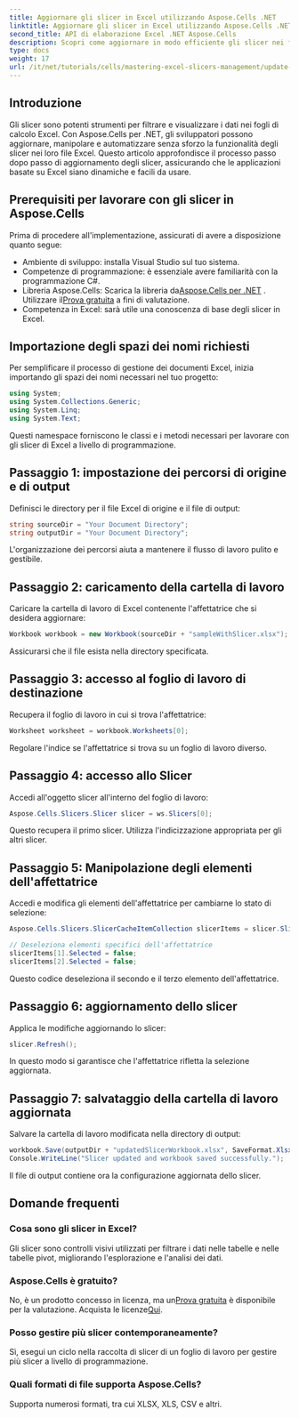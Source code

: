 ```yaml
---
title: Aggiornare gli slicer in Excel utilizzando Aspose.Cells .NET
linktitle: Aggiornare gli slicer in Excel utilizzando Aspose.Cells .NET
second_title: API di elaborazione Excel .NET Aspose.Cells
description: Scopri come aggiornare in modo efficiente gli slicer nei file Excel usando Aspose.Cells per .NET. Questa guida completa ti accompagna passo dopo passo.
type: docs
weight: 17
url: /it/net/tutorials/cells/mastering-excel-slicers-management/update-slicers-in-excel/
---
```

## Introduzione

Gli slicer sono potenti strumenti per filtrare e visualizzare i dati nei fogli di calcolo Excel. Con Aspose.Cells per .NET, gli sviluppatori possono aggiornare, manipolare e automatizzare senza sforzo la funzionalità degli slicer nei loro file Excel. Questo articolo approfondisce il processo passo dopo passo di aggiornamento degli slicer, assicurando che le applicazioni basate su Excel siano dinamiche e facili da usare.

## Prerequisiti per lavorare con gli slicer in Aspose.Cells

Prima di procedere all'implementazione, assicurati di avere a disposizione quanto segue:

- Ambiente di sviluppo: installa Visual Studio sul tuo sistema.
- Competenze di programmazione: è essenziale avere familiarità con la programmazione C#.
- Libreria Aspose.Cells: Scarica la libreria da[Aspose.Cells per .NET](https://releases.aspose.com/cells/net/) . Utilizzare il[Prova gratuita](https://releases.aspose.com/) a fini di valutazione.
- Competenza in Excel: sarà utile una conoscenza di base degli slicer in Excel.

## Importazione degli spazi dei nomi richiesti

Per semplificare il processo di gestione dei documenti Excel, inizia importando gli spazi dei nomi necessari nel tuo progetto:

```csharp
using System;
using System.Collections.Generic;
using System.Linq;
using System.Text;
```

Questi namespace forniscono le classi e i metodi necessari per lavorare con gli slicer di Excel a livello di programmazione.

## Passaggio 1: impostazione dei percorsi di origine e di output

Definisci le directory per il file Excel di origine e il file di output:

```csharp
string sourceDir = "Your Document Directory";
string outputDir = "Your Document Directory";
```

L'organizzazione dei percorsi aiuta a mantenere il flusso di lavoro pulito e gestibile.

## Passaggio 2: caricamento della cartella di lavoro

Caricare la cartella di lavoro di Excel contenente l'affettatrice che si desidera aggiornare:

```csharp
Workbook workbook = new Workbook(sourceDir + "sampleWithSlicer.xlsx");
```

Assicurarsi che il file esista nella directory specificata.

## Passaggio 3: accesso al foglio di lavoro di destinazione

Recupera il foglio di lavoro in cui si trova l'affettatrice:

```csharp
Worksheet worksheet = workbook.Worksheets[0];
```

Regolare l'indice se l'affettatrice si trova su un foglio di lavoro diverso.

## Passaggio 4: accesso allo Slicer

Accedi all'oggetto slicer all'interno del foglio di lavoro:

```csharp
Aspose.Cells.Slicers.Slicer slicer = ws.Slicers[0];
```

Questo recupera il primo slicer. Utilizza l'indicizzazione appropriata per gli altri slicer.

## Passaggio 5: Manipolazione degli elementi dell'affettatrice

Accedi e modifica gli elementi dell'affettatrice per cambiarne lo stato di selezione:

```csharp
Aspose.Cells.Slicers.SlicerCacheItemCollection slicerItems = slicer.SlicerCache.SlicerCacheItems;

// Deseleziona elementi specifici dell'affettatrice
slicerItems[1].Selected = false;
slicerItems[2].Selected = false;
```

Questo codice deseleziona il secondo e il terzo elemento dell'affettatrice.

## Passaggio 6: aggiornamento dello slicer

Applica le modifiche aggiornando lo slicer:

```csharp
slicer.Refresh();
```

In questo modo si garantisce che l'affettatrice rifletta la selezione aggiornata.

## Passaggio 7: salvataggio della cartella di lavoro aggiornata

Salvare la cartella di lavoro modificata nella directory di output:

```csharp
workbook.Save(outputDir + "updatedSlicerWorkbook.xlsx", SaveFormat.Xlsx);
Console.WriteLine("Slicer updated and workbook saved successfully.");
```

Il file di output contiene ora la configurazione aggiornata dello slicer.

## Domande frequenti

### Cosa sono gli slicer in Excel?

Gli slicer sono controlli visivi utilizzati per filtrare i dati nelle tabelle e nelle tabelle pivot, migliorando l'esplorazione e l'analisi dei dati.

### Aspose.Cells è gratuito?

 No, è un prodotto concesso in licenza, ma un[Prova gratuita](https://releases.aspose.com/) è disponibile per la valutazione. Acquista le licenze[Qui](https://purchase.aspose.com/buy).

### Posso gestire più slicer contemporaneamente?

Sì, esegui un ciclo nella raccolta di slicer di un foglio di lavoro per gestire più slicer a livello di programmazione.

### Quali formati di file supporta Aspose.Cells?

Supporta numerosi formati, tra cui XLSX, XLS, CSV e altri.